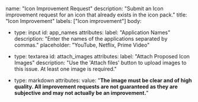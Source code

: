 name: "Icon Improvement Request"
description: "Submit an Icon improvement request for an icon that already exists in the icon pack."
title: "Icon Improvement"
labels: ["Icon improvement"]
body:
  - type: input
    id: app_names
    attributes:
      label: "Application Names"
      description: "Enter the names of the applications separated by commas."
      placeholder: "YouTube, Netflix, Prime Video"

  - type: textarea
    id: attach_images
    attributes:
      label: "Attach Proposed Icon Images"
      description: "Use the 'Attach files' button to upload images to this issue. At least one image is required."

  - type: markdown
    attributes:
      value: "**The image must be clear and of high quality. All improvement requests are not guaranteed as they are subjective and may not actually be an improvement.**"
